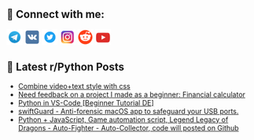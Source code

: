 ## 🔎 Connect with me:
[<img src="https://github.com/bullbesh/bullbesh/blob/main/images/Telegram.png" width="32" height="32" />](https://t.me/bullbesh)
[<img src="https://github.com/bullbesh/bullbesh/blob/main/images/VK.png" width="32" height="32" />](https://vk.com/bullbesh)
[<img src="https://github.com/bullbesh/bullbesh/blob/main/images/Twitter.png" width="32" height="32" />](https://twitter.com/bullbesh1)
[<img src="https://github.com/bullbesh/bullbesh/blob/main/images/Instagram.png" width="32" height="32" />](https://www.instagram.com/bullbesh)
[<img src="https://github.com/bullbesh/bullbesh/blob/main/images/Reddit.png" width="32" height="32" />](https://www.reddit.com/user/bullbesh)
[<img src="https://github.com/bullbesh/bullbesh/blob/main/images/YouTube.png" width="32" height="32" />](https://www.youtube.com/channel/UCtfjRs6uzgq5mfm8S06WTcg)

## 📕 Latest r/Python Posts
<!-- BLOG-POST-LIST:START -->
- [Combine video+text style with css](https://www.reddit.com/r/Python/comments/16sztln/combine_videotext_style_with_css/)
- [Need feedback on a project I made as a beginner: Financial calculator](https://www.reddit.com/r/Python/comments/16sx5wn/need_feedback_on_a_project_i_made_as_a_beginner/)
- [Python in VS-Code [Beginner Tutorial DE]](https://www.reddit.com/r/Python/comments/16svsn0/python_in_vscode_beginner_tutorial_de/)
- [swiftGuard - Anti-forensic macOS app to safeguard your USB ports.](https://www.reddit.com/r/Python/comments/16sui60/swiftguard_antiforensic_macos_app_to_safeguard/)
- [Python + JavaScript, Game automation script, Legend Legacy of Dragons - Auto-Fighter - Auto-Collector, code will posted on Github](https://www.reddit.com/r/Python/comments/16st1k3/python_javascript_game_automation_script_legend/)
<!-- BLOG-POST-LIST:END -->
